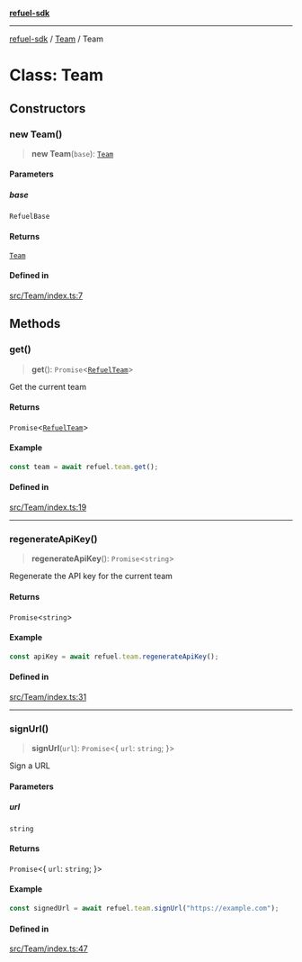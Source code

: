 [**refuel-sdk**](../../README.md)

***

[refuel-sdk](../../modules.md) / [Team](../README.md) / Team

# Class: Team

## Constructors

### new Team()

> **new Team**(`base`): [`Team`](Team.md)

#### Parameters

##### base

`RefuelBase`

#### Returns

[`Team`](Team.md)

#### Defined in

[src/Team/index.ts:7](https://github.com/refuel-ai/refuel-sdk/blob/1b12f0442d5e4e331bc7d9e4f1f5828e99232382/src/Team/index.ts#L7)

## Methods

### get()

> **get**(): `Promise`\<[`RefuelTeam`](../../types/interfaces/RefuelTeam.md)\>

Get the current team

#### Returns

`Promise`\<[`RefuelTeam`](../../types/interfaces/RefuelTeam.md)\>

#### Example

```ts
const team = await refuel.team.get();
```

#### Defined in

[src/Team/index.ts:19](https://github.com/refuel-ai/refuel-sdk/blob/1b12f0442d5e4e331bc7d9e4f1f5828e99232382/src/Team/index.ts#L19)

***

### regenerateApiKey()

> **regenerateApiKey**(): `Promise`\<`string`\>

Regenerate the API key for the current team

#### Returns

`Promise`\<`string`\>

#### Example

```ts
const apiKey = await refuel.team.regenerateApiKey();
```

#### Defined in

[src/Team/index.ts:31](https://github.com/refuel-ai/refuel-sdk/blob/1b12f0442d5e4e331bc7d9e4f1f5828e99232382/src/Team/index.ts#L31)

***

### signUrl()

> **signUrl**(`url`): `Promise`\<\{ `url`: `string`; \}\>

Sign a URL

#### Parameters

##### url

`string`

#### Returns

`Promise`\<\{ `url`: `string`; \}\>

#### Example

```ts
const signedUrl = await refuel.team.signUrl("https://example.com");
```

#### Defined in

[src/Team/index.ts:47](https://github.com/refuel-ai/refuel-sdk/blob/1b12f0442d5e4e331bc7d9e4f1f5828e99232382/src/Team/index.ts#L47)
